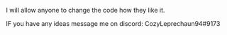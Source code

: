 I will allow anyone to change the code how they like it.

IF you have any ideas message me on discord: CozyLeprechaun94#9173
